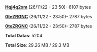[**Hqj4q2xm**](/data/Hqj4q2xm.txt) (26/11/22 - 23:50)- 6107 bytes

[**0teZRGNC**](/data/0teZRGNC.txt) (26/11/22 - 23:50)- 2787 bytes

[**0teZRGNC**](/data/0teZRGNC.txt) (26/11/22 - 23:50)- 2787 bytes

**Total Datas**: 5204

**Total Size**: 29.26 MB / 29.3 MB